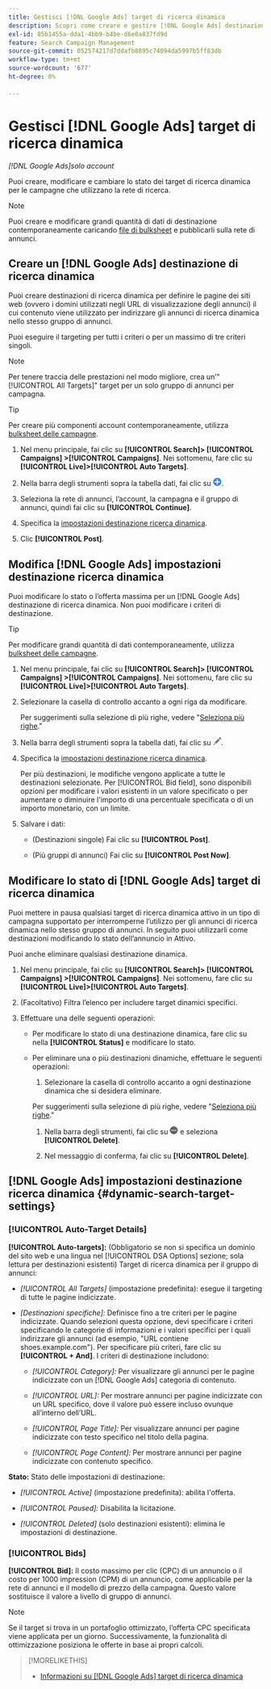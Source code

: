 ```yaml
---
title: Gestisci [!DNL Google Ads] target di ricerca dinamica
description: Scopri come creare e gestire [!DNL Google Ads] destinazioni di ricerca dinamica.
exl-id: 85b1455a-dda1-4bb9-b4be-d6e0a837fd9d
feature: Search Campaign Management
source-git-commit: 052574217d7ddafb8895c74094da5997b5ff83db
workflow-type: tm+mt
source-wordcount: '677'
ht-degree: 0%

---
```


# Gestisci [!DNL Google Ads] target di ricerca dinamica

*[!DNL Google Ads]solo account*

Puoi creare, modificare e cambiare lo stato dei target di ricerca dinamica per le campagne che utilizzano la rete di ricerca.

>[!NOTE]
>
>Puoi creare e modificare grandi quantità di dati di destinazione contemporaneamente caricando [file di bulksheet](/help/search-social-commerce/campaign-management/bulksheets/bulksheet-about.md) e pubblicarli sulla rete di annunci.

## Creare un [!DNL Google Ads] destinazione di ricerca dinamica

Puoi creare destinazioni di ricerca dinamica per definire le pagine dei siti web (ovvero i domini utilizzati negli URL di visualizzazione degli annunci) il cui contenuto viene utilizzato per indirizzare gli annunci di ricerca dinamica nello stesso gruppo di annunci.

Puoi eseguire il targeting per tutti i criteri o per un massimo di tre criteri singoli.

>[!NOTE]
>
>Per tenere traccia delle prestazioni nel modo migliore, crea un’&quot;[!UICONTROL All Targets]&quot; target per un solo gruppo di annunci per campagna.

>[!TIP]
>
>Per creare più componenti account contemporaneamente, utilizza [bulksheet delle campagne](/help/search-social-commerce/campaign-management/bulksheets/bulksheet-about.md).

1. Nel menu principale, fai clic su **[!UICONTROL Search]> [!UICONTROL Campaigns] >[!UICONTROL Campaigns]**. Nei sottomenu, fare clic su **[!UICONTROL Live]>[!UICONTROL Auto Targets]**.

1. Nella barra degli strumenti sopra la tabella dati, fai clic su ![Crea](/help/search-social-commerce/assets/add.png "Crea").

1. Seleziona la rete di annunci, l’account, la campagna e il gruppo di annunci, quindi fai clic su **[!UICONTROL Continue]**.

1. Specifica la [impostazioni destinazione ricerca dinamica](#dynamic-search-target-settings).

1. Clic **[!UICONTROL Post]**.

## Modifica [!DNL Google Ads] impostazioni destinazione ricerca dinamica

Puoi modificare lo stato o l’offerta massima per un [!DNL Google Ads] destinazione di ricerca dinamica. Non puoi modificare i criteri di destinazione.

>[!TIP]
>
>Per modificare grandi quantità di dati contemporaneamente, utilizza [bulksheet delle campagne](/help/search-social-commerce/campaign-management/bulksheets/bulksheet-about.md).

1. Nel menu principale, fai clic su **[!UICONTROL Search]> [!UICONTROL Campaigns] >[!UICONTROL Campaigns]**. Nei sottomenu, fare clic su **[!UICONTROL Live]>[!UICONTROL Auto Targets]**.

1. Selezionare la casella di controllo accanto a ogni riga da modificare.

   Per suggerimenti sulla selezione di più righe, vedere &quot;[Seleziona più righe](/help/search-social-commerce/common-tasks/navigation-editing-selection/multiple-rows-select.md).&quot;

1. Nella barra degli strumenti sopra la tabella dati, fai clic su ![Modifica](/help/search-social-commerce/assets/edit.png "Modifica").

1. Specifica la [impostazioni destinazione ricerca dinamica](#dynamic-search-target-settings).

   Per più destinazioni, le modifiche vengono applicate a tutte le destinazioni selezionate. Per [!UICONTROL Bid field], sono disponibili opzioni per modificare i valori esistenti in un valore specificato o per aumentare o diminuire l&#39;importo di una percentuale specificata o di un importo monetario, con un limite.

1. Salvare i dati:

   * (Destinazioni singole) Fai clic su **[!UICONTROL Post]**.

   * (Più gruppi di annunci) Fai clic su **[!UICONTROL Post Now]**.

## Modificare lo stato di [!DNL Google Ads] target di ricerca dinamica

Puoi mettere in pausa qualsiasi target di ricerca dinamica attivo in un tipo di campagna supportato per interromperne l’utilizzo per gli annunci di ricerca dinamica nello stesso gruppo di annunci. In seguito puoi utilizzarli come destinazioni modificando lo stato dell’annuncio in Attivo.

Puoi anche eliminare qualsiasi destinazione dinamica.

1. Nel menu principale, fai clic su **[!UICONTROL Search]> [!UICONTROL Campaigns] >[!UICONTROL Campaigns]**. Nei sottomenu, fare clic su **[!UICONTROL Live]>[!UICONTROL Auto Targets]**.

1. (Facoltativo) Filtra l’elenco per includere target dinamici specifici.

1. Effettuare una delle seguenti operazioni:

   * Per modificare lo stato di una destinazione dinamica, fare clic su nella **[!UICONTROL Status]** e modificare lo stato.

   * Per eliminare una o più destinazioni dinamiche, effettuare le seguenti operazioni:

      1. Selezionare la casella di controllo accanto a ogni destinazione dinamica che si desidera eliminare.

     Per suggerimenti sulla selezione di più righe, vedere &quot;[Seleziona più righe](/help/search-social-commerce/common-tasks/navigation-editing-selection/multiple-rows-select.md).&quot;

      1. Nella barra degli strumenti, fai clic su ![Altro](/help/search-social-commerce/assets/more.png "Altro") e seleziona **[!UICONTROL Delete]**.

      1. Nel messaggio di conferma, fai clic su **[!UICONTROL Delete]**.

## [!DNL Google Ads] impostazioni destinazione ricerca dinamica {#dynamic-search-target-settings}

### [!UICONTROL Auto-Target Details]

**[!UICONTROL Auto-targets]:** (Obbligatorio se non si specifica un dominio del sito web e una lingua nel [!UICONTROL DSA Options] sezione; sola lettura per destinazioni esistenti) Target di ricerca dinamica per il gruppo di annunci:

* *[!UICONTROL All Targets]* (impostazione predefinita): esegue il targeting di tutte le pagine indicizzate.

* *\[Destinazioni specifiche\]:* Definisce fino a tre criteri per le pagine indicizzate. Quando selezioni questa opzione, devi specificare i criteri specificando le categorie di informazioni e i valori specifici per i quali indirizzare gli annunci (ad esempio, &quot;URL contiene shoes.example.com&quot;). Per specificare più criteri, fare clic su **[!UICONTROL + And]**. I criteri di destinazione includono:

   * *[!UICONTROL Category]:* Per visualizzare gli annunci per le pagine indicizzate con un [!DNL Google Ads] categoria di contenuto.

   * *[!UICONTROL URL]:* Per mostrare annunci per pagine indicizzate con un URL specifico, dove il valore può essere incluso ovunque all’interno dell’URL.

   * *[!UICONTROL Page Title]:* Per visualizzare annunci per pagine indicizzate con testo specifico nel titolo della pagina.

   * *[!UICONTROL Page Content]:* Per mostrare annunci per pagine indicizzate con contenuto specifico.

**Stato:** Stato delle impostazioni di destinazione:

* *[!UICONTROL Active]* (impostazione predefinita): abilita l&#39;offerta.

* *[!UICONTROL Paused]:* Disabilita la licitazione.

* *[!UICONTROL Deleted]* (solo destinazioni esistenti): elimina le impostazioni di destinazione.

### [!UICONTROL Bids]

**[!UICONTROL Bid]:** Il costo massimo per clic (CPC) di un annuncio o il costo per 1000 impression (CPM) di un annuncio, come applicabile per la rete di annunci e il modello di prezzo della campagna. Questo valore sostituisce il valore a livello di gruppo di annunci.

>[!NOTE]
>
>Se il target si trova in un portafoglio ottimizzato, l’offerta CPC specificata viene applicata per un giorno. Successivamente, la funzionalità di ottimizzazione posiziona le offerte in base ai propri calcoli.

>[!MORELIKETHIS]
>
>* [Informazioni su [!DNL Google Ads] target di ricerca dinamica](dynamic-search-target-about.md)
